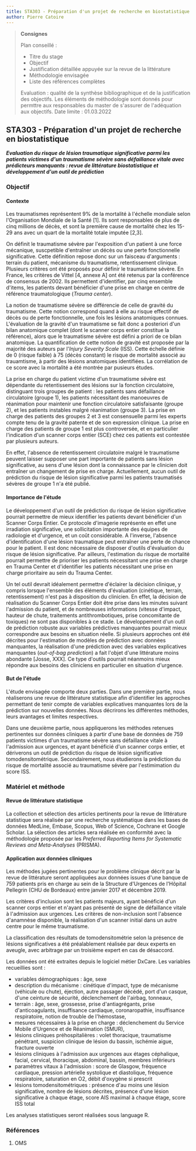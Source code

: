 ```yaml
---
title: STA303 - Préparation d'un projet de recherche en biostatistique
author: Pierre Catoire
---
```


> **Consignes**
> 
> Plan conseillé :
> - Titre du stage
> - Objectif
> - Justification détaillée appuyée sur la revue de la littérature
> - Méthodologie envisagée
> - Liste des références complètes
> 
> Evaluation : qualité de la synthèse bibliographique et de la justification des objectifs. Les éléments de méthodologie sont donnés pour permttre aux responsables du master de s'assurer de l'adéquation aux objectifs.
> Date limite : 01.03.2022

## STA303 - Préparation d'un projet de recherche en biostatistique

***Evaluation du risque de lésion traumatique significative parmi les patients victimes d'un traumatisme sévère sans défaillance vitale avec prédicteurs manquants : revue de littérature biostatistique et développement d'un outil de prédiction***

### Objectif

#### Contexte

Les traumatismes représentent 9% de la mortalité à l'échelle mondiale selon l'Organisation Mondiale de la Santé [1]. Ils sont responsables de plus de cinq millions de décès, et sont la première cause de mortalité chez les 15-29 ans avec un quart de la mortalité totale imputée [2,3].

On définit le traumatisme sévère par l'exposition d'un patient à une force mécanique, suscpetible d'entraîner un décès ou une perte fonctionnelle significative. Cette définition repose donc sur un faisceau d'arguments : terrain du patient, mécanisme du traumatisme, retentissement clinique. Plusieurs critères ont été proposés pour définir le traumatisme sévère. En France, les critères de Vittel [4, annexe A] ont été retenus par la conférence de consensus de 2002. Ils permettent d'identifier, par cinq ensemble d'items, les patients devant bénéficier d'une prise en charge en centre de référence traumatologique (*Trauma center*).

La notion de traumatisme sévère se différencie de celle de gravité du traumatisme. Cette notion correspond quand à elle au risque effectif de décès ou de perte fonctionnelle, une fois les lésions anatomiques connues. L'évaluation de la gravité d'un traumatisme se fait donc a posteriori d'un bilan anatomique complet (dont le scanner corps entier constitue la référence), alors que le traumatisme sévère est défini a priori de ce bilan anatomique. La quantification de cette notion de gravité est proposée par la majorité des auteurs par l'*Injury Severity Scale* (ISS). Cette échelle définie de 0 (risque faible) à 75 (décès constant) le risque de mortalité associé au trauamtisme, à partir des lésions anatomiques identifiées. La corrélation de ce score avec la mortalité a été montrée par pusieurs études.

La prise en charge du patient victime d'un traumatisme sévère est dépendante du retentissement des lésions sur la fonction circulatoire, distinguant trois groupes de patient : les patients sans défaillance circulatoire (groupe 1), les patients nécessitant des manoeuvres de réanimation pour maintenir une fonction circulatoire satisfaisante (groupe 2), et les patients instables malgré réanimation (groupe 3). La prise en charge des patients des groupes 2 et 3 est consensuelle parmi les experts compte tenu de la gravité patente et de son expression clinique. La prise en charge des patients de groupe 1 est plus controversée, et en particulier l'indication d'un scanner corps entier (SCE) chez ces patients est contestée par plusieurs auteurs.

En effet, l'absence de retentissement circulatoire malgré le traumatisme peuvent laisser supposer une part importante de patients sans lésion significative, au sens d'une lésion dont la connaissance par le clinicien doit entraîner un changement de prise en charge. Actuellement, aucun outil de prédiction du risque de lésion significative parmi les patients traumatisés sévères de groupe 1 n'a été publié.

#### Importance de l'étude

Le développement d'un outil de prédiction du risque de lésion significative pourrait permettre de mieux identifier les patients devant bénéficier d'un Scanner Corps Entier. Ce protocole d'imagerie représente en effet une irradiation significative, une sollicitation importante des équipes de radiologie et d'urgence, et un coût considérable. A l'inverse, l'absence d'identification d'une lésion traumatique peut entraîner une perte de chance pour le patient. Il est donc nécessaire de disposer d'outils d'évaluation du risque de lésion significative. Par ailleurs, l'estimation du risque de mortalité pourrait permettre de prioriser les patients nécessitant une prise en charge en Trauma Center et d'identifier les patients nécessitant une prise en charge prioritaire au sein du Trauma Center.

Un tel outil devrait idéalement permettre d'éclairer la décision clinique, y compris lorsque l'ensemble des éléments d'évaluation (cinétique, terrain, retentissement) n'est pas à disposition du clinicien. En effet, la décision de réalisation du Scanner Corps Entier doit être prise dans les minutes suivant l'admission du patient, et de nombreuses informations (vitesse d'impact, hauteur de chute, traitements antithrombotiques, prise concomitante de toxiques) ne sont pas disponibles à ce stade. Le développement d'un outil de prédiction robuste aux variables prédictives manquantes pourrait mieux correspondre aux besoins en situation réelle. Si plusieurs approches ont été décrites pour l'estimation de modèles de prédiction avec données manquantes, la réalisation d'une prédiction avec des variables explicatives manquantes (*out-of-bag prediction*) a fait l'objet d'une littérature moins abondante [Josse, XXX]. Ce type d'outils pourrait néanmoins mieux répondre aux besoins des cliniciens en particulier en situation d'urgence.

#### But de l'étude

L'étude envisagée comporte deux parties. Dans une première partie, nous réaliserons une revue de littérature statistique afin d'identifier les approches permettant de tenir compte de variables explicatives manquantes lors de la prédiction sur nouvelles données. Nous décrirons les différentes méthodes, leurs avantages et limites respectives.

Dans une deuxième partie, nous appliquerons les méthodes retenues pertinentes sur données cliniques à partir d'une base de données de 759 patients victimes d'un traumatisme sévère sans défaillance vitale à l'admission aux urgences, et ayant bénéficié d'un scanner corps entier, et dériverons un outil de prédiction du risque de lésion significative tomodensitométrique. Secondairement, nous étudierons la prédiction du risque de mortalité associé au traumatisme sévère par l'estimimation du score ISS.

### Matériel et méthode

#### Revue de littérature statistique

La collection et sélection des articles pertinents pour la revue de littérature statistique sera réalisée par une recherche systématique dans les bases de données MedLine, Embase, Scopus, Web of Science, Cochrane et Google Scholar. La sélection des articles sera réalisée en conformité avec la méthodologie proposée par les *Preferred Reporting Items for Systematic Reviews and Meta-Analyses* (PRISMA).

#### Application aux données cliniques

Les méthodes jugées pertinentes pour le problème clinique décrit par la revue de littérature seront appliquées aux données issues d'une banque de 759 patients pris en charge au sein de la Structure d'Urgences de l'Hôpital Pellegrin (CHU de Bordeaux) entre janvier 2017 et décembre 2019.

Les critères d'inclusion sont les patients majeurs, ayant bénéficié d'un scanner corps entier et n'ayant pas présenté de signe de défaillance vitale à l'admission aux urgences. Les critères de non-inclusion sont l'absence d'anamnèse disponible, la réalisation d'un scanner initial dans un autre centre pour le même traumatisme.

La classification des résultats de tomodensitométrie selon la présence de lésions significatives a été préalablement réalisée par deux experts en aveugle, avec arbitrage par un troisième expert en cas de désaccord.

Les données ont été extraites depuis le logiciel métier DxCare. Les variables recueillies sont :

- variables démographiques : âge, sexe
- description du mécanisme : cinétique d'impact, type de mécanisme (véhicule ou chute), éjection, autre passager décédé, port d'un casque, d'une ceinture de sécurité, déclenchement de l'airbag, tonneaux,
- terrain : âge, sexe, grossesse, prise d'antiagrégants, prise d'anticoagulants, insuffisance cardiaque, coronaropathie, insuffisance respiratoire, notion de trouble de l'hémostase, 
- mesures nécessaires à la prise en charge : déclenchement du Service Mobile d'Urgence et de Réanimation (SMUR), 
- lésions cliniques préhospitalières : volet thoracique, traumatisme pénétrant, suspicion clinique de lésion du bassin, ischémie aigue, fracture ouverte
- lésions cliniques à l'admission aux urgences aux étages céphalique, facial, cervical, thoracique, abdominal, bassin, membres inférieurs
- paramètres vitaux à l'admission : score de Glasgow, fréquence cardiaque, pression artérielle systolique et diastolique, fréquence respiratoire, saturation en O2, débit d'oxygène si prescrit
- lésions tomodensitométriques : présence d'au moins une lésion significative, nombre de lésions décrites, présence d'une lésion significative à chaque étage, score AIS maximal à chaque étage, score ISS total

Les analyses statistiques seront réalisées sous language R.

### Références

1. OMS
